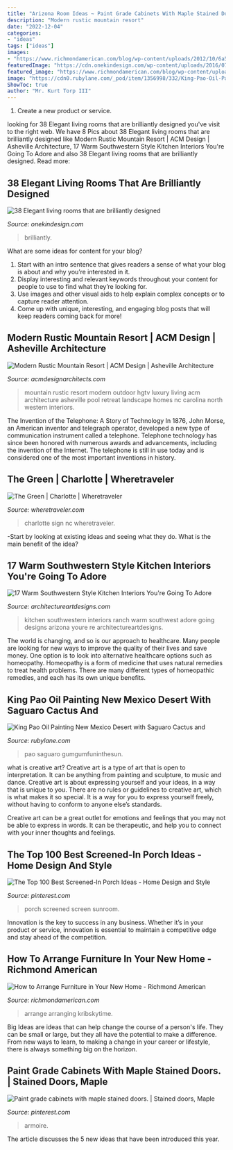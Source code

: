 ```yaml
---
title: "Arizona Room Ideas ~ Paint Grade Cabinets With Maple Stained Doors."
description: "Modern rustic mountain resort"
date: "2022-12-04"
categories:
- "ideas"
tags: ["ideas"]
images:
- "https://www.richmondamerican.com/blog/wp-content/uploads/2012/10/6a55a30618afea885dac4a4850c832d3.jpg"
featuredImage: "https://cdn.onekindesign.com/wp-content/uploads/2016/07/Elegant-Living-Rooms-13-1-Kindesign.jpg"
featured_image: "https://www.richmondamerican.com/blog/wp-content/uploads/2012/10/6a55a30618afea885dac4a4850c832d3.jpg"
image: "https://cdn0.rubylane.com/_pod/item/1356998/332/King-Pao-Oil-Painting-Mex7878ico-Desert-full-2o-2048-90-r-ffffff-99abbc.jpg"
ShowToc: true
author: "Mr. Kurt Torp III"
---
```



1. Create a new product or service.

	

		
looking for 38 Elegant living rooms that are brilliantly designed you've visit to the right web. We have 8 Pics about 38 Elegant living rooms that are brilliantly designed like Modern Rustic Mountain Resort | ACM Design | Asheville Architecture, 17 Warm Southwestern Style Kitchen Interiors You&#039;re Going To Adore and also 38 Elegant living rooms that are brilliantly designed. Read more:
		
    
## 38 Elegant Living Rooms That Are Brilliantly Designed

<img loading=lazy src="https://cdn.onekindesign.com/wp-content/uploads/2016/07/Elegant-Living-Rooms-13-1-Kindesign.jpg" onerror="this.onerror=null;this.src='https://tse3.mm.bing.net/th?id=OIP.MDeV08Bgnxj1mbDyv0gSOwHaLL&amp;pid=15.1';" alt="38 Elegant living rooms that are brilliantly designed">

_Source: onekindesign.com_

>brilliantly. 

	

What are some ideas for content for your blog?
1. Start with an intro sentence that gives readers a sense of what your blog is about and why you’re interested in it.
2. Display interesting and relevant keywords throughout your content for people to use to find what they’re looking for.
3. Use images and other visual aids to help explain complex concepts or to capture reader attention.
4. Come up with unique, interesting, and engaging blog posts that will keep readers coming back for more!

    
## Modern Rustic Mountain Resort | ACM Design | Asheville Architecture

<img loading=lazy src="http://www.acmdesignarchitects.com/wp-content/uploads/2014/04/ACMWeb-80.jpg" onerror="this.onerror=null;this.src='https://tse4.mm.bing.net/th?id=OIP.TAEg5DVZam9W_kuj8KWn0wHaE8&amp;pid=15.1';" alt="Modern Rustic Mountain Resort | ACM Design | Asheville Architecture">

_Source: acmdesignarchitects.com_

>mountain rustic resort modern outdoor hgtv luxury living acm architecture asheville pool retreat landscape homes nc carolina north western interiors. 

	

The Invention of the Telephone: A Story of Technology
In 1876, John Morse, an American inventor and telegraph operator, developed a new type of communication instrument called a telephone. Telephone technology has since been honored with numerous awards and advancements, including the invention of the Internet. The telephone is still in use today and is considered one of the most important inventions in history.

    
## The Green | Charlotte | Wheretraveler

<img loading=lazy src="https://www.wheretraveler.com/sites/default/files/images/012_the_charlotte_sign_at_the_green_is_a_favorite_photo_opp_in_the_city_photo_courtesy_of_charlottesgotalot.com_.jpg" onerror="this.onerror=null;this.src='https://tse3.mm.bing.net/th?id=OIP.z4NgNofkdW-BSb-K2bWWpgHaE8&amp;pid=15.1';" alt="The Green | Charlotte | Wheretraveler">

_Source: wheretraveler.com_

>charlotte sign nc wheretraveler. 

	

-Start by looking at existing ideas and seeing what they do. What is the main benefit of the idea? 

    
## 17 Warm Southwestern Style Kitchen Interiors You&#039;re Going To Adore

<img loading=lazy src="https://www.architectureartdesigns.com/wp-content/uploads/2016/03/17-Warm-Southwestern-Style-Kitchen-Interiors-Youre-Going-To-Adore-10.jpg" onerror="this.onerror=null;this.src='https://tse1.mm.bing.net/th?id=OIP.lG-4MqdYYWOXLOeg3QnDrAHaE_&amp;pid=15.1';" alt="17 Warm Southwestern Style Kitchen Interiors You&#039;re Going To Adore">

_Source: architectureartdesigns.com_

>kitchen southwestern interiors ranch warm southwest adore going designs arizona youre re architectureartdesigns. 

	

The world is changing, and so is our approach to healthcare. Many people are looking for new ways to improve the quality of their lives and save money. One option is to look into alternative healthcare options such as homeopathy. Homeopathy is a form of medicine that uses natural remedies to treat health problems. There are many different types of homeopathic remedies, and each has its own unique benefits.

    
## King Pao Oil Painting New Mexico Desert With Saguaro Cactus And

<img loading=lazy src="https://cdn0.rubylane.com/_pod/item/1356998/332/King-Pao-Oil-Painting-Mex7878ico-Desert-full-2o-2048-90-r-ffffff-99abbc.jpg" onerror="this.onerror=null;this.src='https://tse4.mm.bing.net/th?id=OIP.i6vgIqjVZ1BhqYX4B5HdkgHaFi&amp;pid=15.1';" alt="King Pao Oil Painting New Mexico Desert with Saguaro Cactus and">

_Source: rubylane.com_

>pao saguaro gumgumfuninthesun. 

	

what is creative art?
Creative art is a type of art that is open to interpretation. It can be anything from painting and sculpture, to music and dance. Creative art is about expressing yourself and your ideas, in a way that is unique to you.
There are no rules or guidelines to creative art, which is what makes it so special. It is a way for you to express yourself freely, without having to conform to anyone else’s standards.

Creative art can be a great outlet for emotions and feelings that you may not be able to express in words. It can be therapeutic, and help you to connect with your inner thoughts and feelings.

    
## The Top 100 Best Screened-In Porch Ideas - Home Design And Style

<img loading=lazy src="https://i.pinimg.com/736x/99/5a/5a/995a5ad689554afe28949481a5a85dd5.jpg" onerror="this.onerror=null;this.src='https://tse4.mm.bing.net/th?id=OIP.ZvTgbtbkUBGCibKcd6ZquwHaE8&amp;pid=15.1';" alt="The Top 100 Best Screened-In Porch Ideas - Home Design and Style">

_Source: pinterest.com_

>porch screened screen sunroom. 

	

Innovation is the key to success in any business. Whether it’s in your product or service, innovation is essential to maintain a competitive edge and stay ahead of the competition.

    
## How To Arrange Furniture In Your New Home - Richmond American

<img loading=lazy src="https://www.richmondamerican.com/blog/wp-content/uploads/2012/10/6a55a30618afea885dac4a4850c832d3.jpg" onerror="this.onerror=null;this.src='https://tse3.mm.bing.net/th?id=OIP.ZNjWpDR1qbnYd5JvOZ9jKgHaK9&amp;pid=15.1';" alt="How to Arrange Furniture in Your New Home - Richmond American">

_Source: richmondamerican.com_

>arrange arranging kribskytime. 

	

Big Ideas are ideas that can help change the course of a person's life. They can be small or large, but they all have the potential to make a difference. From new ways to learn, to making a change in your career or lifestyle, there is always something big on the horizon.

    
## Paint Grade Cabinets With Maple Stained Doors. | Stained Doors, Maple

<img loading=lazy src="https://i.pinimg.com/736x/34/67/17/34671753e805a27ab481ff0f541ebd5e.jpg" onerror="this.onerror=null;this.src='https://tse3.mm.bing.net/th?id=OIP.lE9u_b39lWxUDYuEgOJJ6wHaNK&amp;pid=15.1';" alt="Paint grade cabinets with maple stained doors. | Stained doors, Maple">

_Source: pinterest.com_

>armoire. 

	

The article discusses the 5 new ideas that have been introduced this year.

